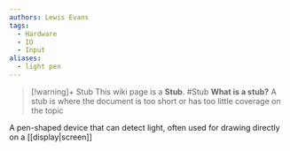 ```yaml
---
authors: Lewis Evans
tags:
  - Hardware
  - IO
  - Input
aliases:
  - light pen
---
```

> [!warning]+ Stub
> This wiki page is a **Stub**.
> #Stub 
> **What is a stub?**
> A stub is where the document is too short or has too little coverage on the topic

A pen-shaped device that can detect light, often used for drawing directly on a [[display|screen]]